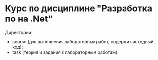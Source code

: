 # Курс по дисциплине "Разработка по на .Net"

Директории:
- sourse (для выполнения лабораторных работ, содержит исходный код);
- task 	 (теория и задания к лабораторным работам).